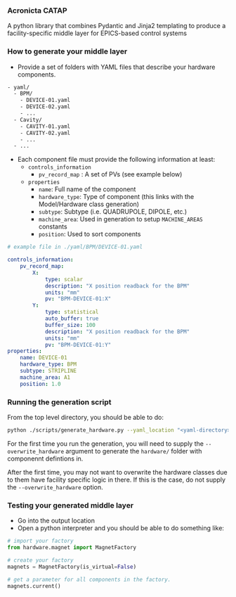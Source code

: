### Acronicta CATAP

A python library that combines Pydantic and Jinja2 templating to produce a facility-specific middle layer for EPICS-based control systems


### How to generate your middle layer

- Provide a set of folders with YAML files that describe your hardware components.
```bash
- yaml/
  - BPM/
    - DEVICE-01.yaml
    - DEVICE-02.yaml
    - ...
  - Cavity/
    - CAVITY-01.yaml
    - CAVITY-02.yaml
    - ...
  - ...
```
- Each component file must provide the following information at least:
  - `controls_information`
    - `pv_record_map` : A set of PVs (see example below)
  - `properties`
    - `name`: Full name of the component
    - `hardware_type`: Type of component (this links with the Model/Hardware class generation)
    - `subtype`: Subtype (i.e. QUADRUPOLE, DIPOLE, etc.)
    - `machine_area`: Used in generation to setup `MACHINE_AREAS` constants
    - `position`: Used to sort components
```yaml
# example file in ./yaml/BPM/DEVICE-01.yaml

controls_information:
    pv_record_map:
        X:
            type: scalar
            description: "X position readback for the BPM"
            units: "mm"
            pv: "BPM-DEVICE-01:X"
        Y:
            type: statistical
            auto_buffer: true
            buffer_size: 100
            description: "X position readback for the BPM"
            units: "mm"
            pv: "BPM-DEVICE-01:Y"
properties:
    name: DEVICE-01
    hardware_type: BPM
    subtype: STRIPLINE
    machine_area: A1
    position: 1.0
```

### Running the generation script

From the top level directory, you should be able to do:

``` bash
python ./scripts/generate_hardware.py --yaml_location "<yaml-directory>" --output_location "<output-directory>" --overwrite_hardware
```

For the first time you run the generation, you will need to supply the `--overwrite_hardware` argument to generate the `hardware/` folder with componennt defintions in.

After the first time, you may not want to overwrite the hardware classes due to them have facility specific logic in there. If this is the case, do not supply the `--overwrite_hardware` option.

### Testing your generated middle layer

- Go into the output location
- Open a python interpreter and you should be able to do something like:

```python
# import your factory
from hardware.magnet import MagnetFactory

# create your factory
magnets = MagnetFactory(is_virtual=False)

# get a parameter for all components in the factory.
magnets.current()

```